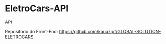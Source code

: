 # EletroCars-API
API

Repositorio do Front-End:
https://github.com/kauazipf/GLOBAL-SOLUTION-ELETROCARS
